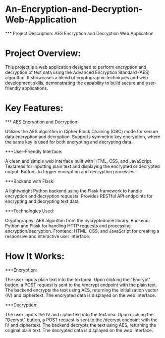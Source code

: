 # An-Encryption-and-Decryption-Web-Application

*** Project Description: AES Encryption and Decryption Web Application

# Project Overview:
This project is a web application designed to perform encryption and decryption of text data using the Advanced Encryption Standard (AES) algorithm. It showcases a blend of cryptographic techniques and web development skills, demonstrating the capability to build secure and user-friendly applications.

# Key Features:

*** AES Encryption and Decryption:

Utilizes the AES algorithm in Cipher Block Chaining (CBC) mode for secure data encryption and decryption.
Supports symmetric key encryption, where the same key is used for both encrypting and decrypting data.

***User-Friendly Interface:

A clean and simple web interface built with HTML, CSS, and JavaScript.
Textareas for inputting plain text and displaying the encrypted or decrypted output.
Buttons to trigger encryption and decryption processes.

***Backend with Flask:

A lightweight Python backend using the Flask framework to handle encryption and decryption requests.
Provides RESTful API endpoints for encrypting and decrypting text data.

***Technologies Used:

Cryptography: AES algorithm from the pycryptodome library.
Backend: Python and Flask for handling HTTP requests and processing encryption/decryption.
Frontend: HTML, CSS, and JavaScript for creating a responsive and interactive user interface.


# How It Works:

***Encryption:

The user inputs plain text into the textarea.
Upon clicking the "Encrypt" button, a POST request is sent to the /encrypt endpoint with the plain text.
The backend encrypts the text using AES, returning the initialization vector (IV) and ciphertext.
The encrypted data is displayed on the web interface.

***Decryption:

The user inputs the IV and ciphertext into the textarea.
Upon clicking the "Decrypt" button, a POST request is sent to the /decrypt endpoint with the IV and ciphertext.
The backend decrypts the text using AES, returning the original plain text.
The decrypted data is displayed on the web interface.
